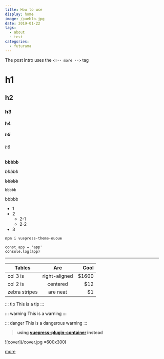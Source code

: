 ```yaml
---
title: How to use
display: home
image: /pueblo.jpg
date: 2019-01-22
tags:
  - about
  - test
categories:
  - futurama
---
```


The post intro uses the `<!-- more -->` tag

<!-- more -->

# h1
## h2
### h3
#### h4
##### h5
###### h6

**bbbbb**

*bbbbb*

~~bbbbb~~

`bbbbb`

bbbbb

+ 1
+ 2
  - 2-1
  - 2-2
+ 3

``` sh
npm i vuepress-theme-ououe
```

``` js{2}
const app = 'app'
console.log(app)
```

---

| Tables        | Are           | Cool  |
| ------------- |:-------------:| -----:|
| col 3 is      | right-aligned | $1600 |
| col 2 is      | centered      |   $12 |
| zebra stripes | are neat      |    $1 |


::: tip
This is a tip
:::

::: warning
This is a warning
:::

::: danger
This is a dangerous warning
:::

> **using [vuepress-plugin-container](https://vuepress.github.io/zh/plugins/container/) instead**

![cover](/cover.jpg =600x300)

[more](https://vuepress.vuejs.org/guide/markdown.html)
